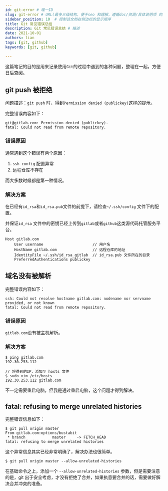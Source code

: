```yaml
---
id: git-error # 唯一ID
slug: git-error # URL(最多三级结构，便于seo 和理解，遵循doc/资源/具体说明项 的原则)
sidebar_position: 10  # 控制该文档在侧边栏的显示顺序
title: Git 常见错误总结
description: Git 常见错误总结 # 描述
date: 2021-10-01
authors: lian
tags: [git, github]
keywords: [git, github]

---
```





这篇笔记的目的是用来记录使用`Git`的过程中遇到的各种问题，整理在一起，方便日后查阅。

## git push 被拒绝
问题描述：`git push` 时，得到`Permission denied (publickey)`这样的提示。

完整错误内容如下：
```
git@gitlab.com: Permission denied (publickey).
fatal: Could not read from remote repository.
```

### 错误原因
通常遇到这个错误有两个原因：
1. `ssh config` 配置异常
2. 远程仓库不存在

而大多数时候都是第一种情况。

### 解决方案
在已经有`id_rsa`和`id_rsa.pub`文件的前提下，请检查`~/.ssh/config` 文件下的配置。

并保证`id_rsa` 文件中的密钥已经上传到`gitlab`或者`github`这类源代码托管服务平台。
```
Host gitlab.com
    User username                      // 用户名
    HostName gitlab.com                // 远程仓库的地址
    IdentityFile ~/.ssh/id_rsa_gitlab  // id_rsa.pub 文件所在的目录
    PreferredAuthentications publickey
```

## 域名没有被解析

完整错误内容如下：
```
ssh: Could not resolve hostname gitlab.com: nodename nor servname provided, or not known  
fatal: Could not read from remote repository.
```

### 错误原因
`gitlab.com`没有被主机解析。

### 解决方案
```
$ ping gitlab.com
192.30.253.112

// 将得到的IP，添加至 hosts 文件
$ sudo vim /etc/hosts
192.30.253.112 gitlab.com
```
不一定需要重启电脑，但我是通过重启电脑，这个问题才得到解决。

## fatal: refusing to merge unrelated histories

完整错误信息如下：
```
$ git pull origin master
From gitlab.com:options/bustabit
 * branch            master     -> FETCH_HEAD
fatal: refusing to merge unrelated histories
```

这个异常信息其实已经非常明确了，解决办法也很简单。

```
$ git pull origin master --allow-unrelated-histories
```
在基础命令之上，添加一个 `--allow-unrelated-histories` 参数，但是需要注意的是，git 出于安全考虑，才没有拒绝了合并，如果执意要合并的话，需要做好解决合并冲突的准备。

